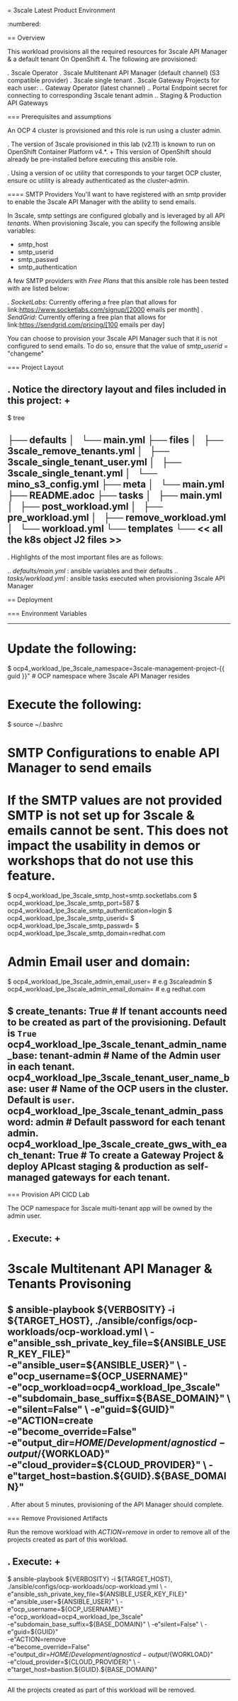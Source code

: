 
= 3scale Latest Product Environment

:numbered:

== Overview

This workload provisions all the required resources for 3scale API Manager & a default tenant On OpenShift 4. The following are provisioned:

. 3scale Operator
. 3scale Multitenant API Manager (default channel) (S3 compatible provider)
. 3scale single tenant
. 3scale Gateway Projects for each user:
.. Gateway Operator (latest channel)
.. Portal Endpoint secret for connecting to corresponding 3scale tenant admin
.. Staging & Production API Gateways


=== Prerequisites and assumptions

An OCP 4 cluster is provisioned and this role is run using a cluster admin.


. The version of 3scale provisioned in this lab (v2.11) is known to run on OpenShift Container Platform v4.*.
+
This version of OpenShift should already be pre-installed before executing this ansible role.

. Using a version of oc utility that corresponds to your target OCP cluster, ensure oc utility is already authenticated as the cluster-admin.


==== SMTP Providers
You'll want to have registered with an smtp provider to enable the 3scale API Manager with the ability to send emails.

In 3scale, smtp settings are configured globally and is leveraged by all API _tenants_.
When provisioning 3scale, you can specify the following ansible variables:

* smtp_host
* smtp_userid
* smtp_passwd
* smtp_authentication


A few SMTP providers with _Free Plans_ that this ansible role has been tested with are listed below:

. *SocketLabs:* Currently offering a free plan that allows for link:https://www.socketlabs.com/signup/[2000 emails per month]
. *SendGrid:* Currently offering a free plan that allows for link:https://sendgrid.com/pricing/[100 emails per day]

You can choose to provision your 3scale API Manager such that it is not configured to send emails.
To do so, ensure that the value of _smtp_userid_ = "changeme"

=== Project Layout

. Notice the directory layout and files included in this project:
+
-----
$ tree

├── defaults
│   └── main.yml
├── files
│   ├── 3scale_remove_tenants.yml
│   ├── 3scale_single_tenant_user.yml
│   ├── 3scale_single_tenant.yml
│   └── mino_s3_config.yml
├── meta
│   └── main.yml
├── README.adoc
├── tasks
│   ├── main.yml
│   ├── post_workload.yml
│   ├── pre_workload.yml
│   ├── remove_workload.yml
│   └── workload.yml
└── templates
    └── << all the k8s object J2 files >>
-----

. Highlights of the most important files are as follows:

.. *defaults/main.yml* : ansible variables and their defaults
.. *tasks/workload.yml* : ansible tasks executed when provisioning 3scale API Manager




== Deployment

=== Environment Variables

-----
# Update the following:


$ ocp4_workload_lpe_3scale_namespace=3scale-management-project-{{ guid }}"     # OCP namespace where 3scale API Manager resides

# Execute the following:
$ source ~/.bashrc


# SMTP Configurations to enable API Manager to send emails
# If the SMTP values are not provided SMTP is not set up for 3scale & emails cannot be sent. This does not impact the usability in demos or workshops that do not use this feature.
$ ocp4_workload_lpe_3scale_smtp_host=smtp.socketlabs.com
$ ocp4_workload_lpe_3scale_smtp_port=587
$ ocp4_workload_lpe_3scale_smtp_authentication=login
$ ocp4_workload_lpe_3scale_smtp_userid=<change me>
$ ocp4_workload_lpe_3scale_smtp_passwd=<change me>
$ ocp4_workload_lpe_3scale_smtp_domain=redhat.com

# Admin Email user and domain:

$ ocp4_workload_lpe_3scale_admin_email_user=<change me>            # e.g 3scaleadmin
$ ocp4_workload_lpe_3scale_admin_email_domain=<change me>          # e.g redhat.com

$ create_tenants: True                  #   If tenant accounts need to be created as part of the provisioning. Default is `True`
ocp4_workload_lpe_3scale_tenant_admin_name_base: tenant-admin             #   Name of the Admin user in each tenant.
ocp4_workload_lpe_3scale_tenant_user_name_base: user                #   Name of the OCP users in the cluster. Default is `user`.
ocp4_workload_lpe_3scale_tenant_admin_password: admin            #   Default password for each tenant admin.
ocp4_workload_lpe_3scale_create_gws_with_each_tenant: True       #   To create a Gateway Project & deploy APIcast staging & production as self-managed gateways for each tenant.
-----

=== Provision  API CICD Lab

The OCP namespace for 3scale multi-tenant app will be owned by the admin user.


. Execute:
+
-----

# 3scale Multitenant API Manager & Tenants Provisoning
$  ansible-playbook ${VERBOSITY} -i ${TARGET_HOST}, ./ansible/configs/ocp-workloads/ocp-workload.yml \
    -e"ansible_ssh_private_key_file=${ANSIBLE_USER_KEY_FILE}" \
    -e"ansible_user=${ANSIBLE_USER}" \
    -e"ocp_username=${OCP_USERNAME}" \
    -e"ocp_workload=ocp4_workload_lpe_3scale" \
    -e"subdomain_base_suffix=${BASE_DOMAIN}" \
    -e"silent=False" \
    -e"guid=${GUID}" \
    -e"ACTION=create \
    -e"become_override=False" \
    -e"output_dir=$HOME/Development/agnosticd-output/${WORKLOAD}" \
    -e"cloud_provider=${CLOUD_PROVIDER}" \
    -e"target_host=bastion.${GUID}.${BASE_DOMAIN}"
-----

. After about 5 minutes, provisioning of the  API Manager should complete.


=== Remove Provisioned Artifacts

Run the remove workload with *ACTION=remove* in order to remove all of the projects created as part of this workload.

. Execute:
+
----

$ ansible-playbook ${VERBOSITY} -i ${TARGET_HOST}, ./ansible/configs/ocp-workloads/ocp-workload.yml \
    -e"ansible_ssh_private_key_file=${ANSIBLE_USER_KEY_FILE}" \
    -e"ansible_user=${ANSIBLE_USER}" \
    -e"ocp_username=${OCP_USERNAME}" \
    -e"ocp_workload=ocp4_workload_lpe_3scale" \
    -e"subdomain_base_suffix=${BASE_DOMAIN}" \
    -e"silent=False" \
    -e"guid=${GUID}" \
    -e"ACTION=remove \
    -e"become_override=False" \
    -e"output_dir=$HOME/Development/agnosticd-output/${WORKLOAD}" \
    -e"cloud_provider=${CLOUD_PROVIDER}" \
    -e"target_host=bastion.${GUID}.${BASE_DOMAIN}"

----

All the projects created as part of this workload will be removed.
